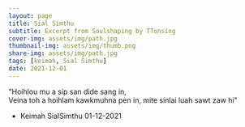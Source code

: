 ```yaml
---
layout: page
title: Sial Simthu
subtitle: Excerpt from Soulshaping by TTonsing
cover-img: assets/img/path.jpg
thumbnail-img: assets/img/thumb.png
share-img: assets/img/path.jpg
tags: [keimah, Sial Simthu]
date: 2021-12-01
---
```


"Hoihlou mu a sip san dide sang in,  
Veina toh a hoihlam kawkmuhna pen in,
mite sinlai luah sawt zaw hi"  
- Keimah SialSimthu 01-12-2021
